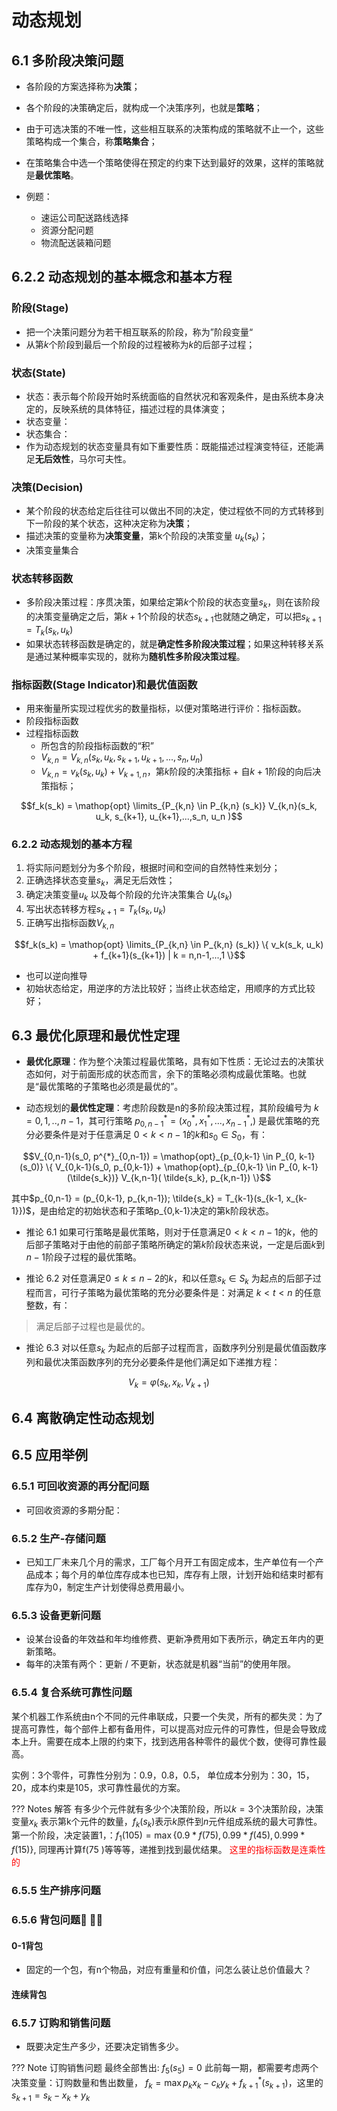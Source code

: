 # 动态规划

## 6.1 多阶段决策问题

- 各阶段的方案选择称为**决策**；
- 各个阶段的决策确定后，就构成一个决策序列，也就是**策略**；
- 由于可选决策的不唯一性，这些相互联系的决策构成的策略就不止一个，这些策略构成一个集合，称**策略集合**；
- 在策略集合中选一个策略使得在预定的约束下达到最好的效果，这样的策略就是**最优策略**。

- 例题：
    - 速运公司配送路线选择
    - 资源分配问题
    - 物流配送装箱问题

## 6.2.2 动态规划的基本概念和基本方程

### 阶段(Stage)
- 把一个决策问题分为若干相互联系的阶段，称为”阶段变量“
- 从第$k$个阶段到最后一个阶段的过程被称为$k$的后部子过程；

### 状态(State)
- 状态：表示每个阶段开始时系统面临的自然状况和客观条件，是由系统本身决定的，反映系统的具体特征，描述过程的具体演变；
- 状态变量：
- 状态集合：
- 作为动态规划的状态变量具有如下重要性质：既能描述过程演变特征，还能满足**无后效性**，马尔可夫性。  

### 决策(Decision)
- 某个阶段的状态给定后往往可以做出不同的决定，使过程依不同的方式转移到下一阶段的某个状态，这种决定称为**决策**； 
- 描述决策的变量称为**决策变量**，第k个阶段的决策变量 $u_k(s_k)$；
- 决策变量集合

### 状态转移函数
- 多阶段决策过程：序贯决策，如果给定第$k$个阶段的状态变量$s_k$，则在该阶段的决策变量确定之后，第$k+1$个阶段的状态$s_{k + 1}$也就随之确定，可以把$s_{k + 1} = T_k (s_k, u_k)$
- 如果状态转移函数是确定的，就是**确定性多阶段决策过程**；如果这种转移关系是通过某种概率实现的，就称为**随机性多阶段决策过程**。

### 指标函数(Stage Indicator)和最优值函数
- 用来衡量所实现过程优劣的数量指标，以便对策略进行评价：指标函数。
- 阶段指标函数
- 过程指标函数
    - 所包含的阶段指标函数的“积”
    - $V_{k, n} = V_{k,n}(s_k, u_k, s_{k+1}, u_{k+1},...,s_n, u_n)$
    - $V_{k,n} = v_k(s_k,u_k) + V_{k+1,n}$，第$k$阶段的决策指标 $+$ 自$k+1$阶段的向后决策指标；

$$f_k(s_k) = \mathop{opt} \limits_{P_{k,n} \in P_{k,n} (s_k)} V_{k,n}(s_k, u_k, s_{k+1}, u_{k+1},...,s_n, u_n )$$ 

### 6.2.2 动态规划的基本方程

1. 将实际问题划分为多个阶段，根据时间和空间的自然特性来划分；
2. 正确选择状态变量$s_k$，满足无后效性；
3. 确定决策变量$u_k$ 以及每个阶段的允许决策集合 $U_k(s_k)$
4. 写出状态转移方程$s_{k + 1} = T_k(s_k, u_k)$
5. 正确写出指标函数$V_{k,n}$

$$f_k(s_k) = \mathop{opt} \limits_{P_{k,n} \in P_{k,n} (s_k)} \{ v_k(s_k, u_k) + f_{k+1}(s_{k+1}) | k = n,n-1,...,1 \}$$

- 也可以逆向推导
- 初始状态给定，用逆序的方法比较好；当终止状态给定，用顺序的方式比较好；

## 6.3 最优化原理和最优性定理

- **最优化原理**：作为整个决策过程最优策略，具有如下性质：无论过去的决策状态如何，对于前面形成的状态而言，余下的策略必须构成最优策略。也就是“最优策略的子策略也必须是最优的”。


- 动态规划的**最优性定理**：考虑阶段数是n的多阶段决策过程，其阶段编号为 $k = 0,1,..,n - 1$，其可行策略 $p^{*}_{0, n - 1} = (x^{*}_0, x^{*}_1, ..., x^{*}_{n-1}, )$ 是最优策略的充分必要条件是对于任意满足 $0 < k < n - 1$的$k$和$s_0 \in S_0$，有：

$$V_{0,n-1}(s_0, p^{*}_{0,n-1}) = \mathop{opt}_{p_{0,k-1} \in P_{0, k-1}(s_0)} \{ V_{0,k-1}(s_0, p_{0,k-1}) +  \mathop{opt}_{p_{0,k-1} \in P_{0, k-1}(\tilde{s_k})} V_{k,n-1}( \tilde{s_k}, p_{k,n-1}) \}$$

其中$p_{0,n-1} = (p_{0,k-1}, p_{k,n-1}); \tilde{s_k} = T_{k-1}(s_{k-1, x_{k-1}})$，是由给定的初始状态和子策略p_{0,k-1}决定的第k阶段状态。


- 推论 6.1 如果可行策略是最优策略，则对于任意满足$0 < k < n-1$的$k$，他的后部子策略对于由他的前部子策略所确定的第$k$阶段状态来说，一定是后面$k$到$n-1$阶段子过程的最优策略。

- 推论 6.2 对任意满足$0 \leq k \leq n-2$的$k$，和以任意$s_k \in S_k$ 为起点的后部子过程而言，可行子策略为最优策略的充分必要条件是：对满足 $k < t < n$ 的任意整数，有：

$$$$

> 满足后部子过程也是最优的。

- 推论 6.3 对以任意$s_k$ 为起点的后部子过程而言，函数序列分别是最优值函数序列和最优决策函数序列的充分必要条件是他们满足如下递推方程：

$$$$

$$V_k = \varphi (s_k, x_k, V_{k+1})$$

## 6.4 离散确定性动态规划

## 6.5 应用举例

### 6.5.1 可回收资源的再分配问题

- 可回收资源的多期分配：
### 6.5.2 生产-存储问题

- 已知工厂未来几个月的需求，工厂每个月开工有固定成本，生产单位有一个产品成本；每个月的单位库存成本也已知，库存有上限，计划开始和结束时都有库存为0，制定生产计划使得总费用最小。


### 6.5.3 设备更新问题

- 设某台设备的年效益和年均维修费、更新净费用如下表所示，确定五年内的更新策略。
- 每年的决策有两个：更新 / 不更新，状态就是机器“当前”的使用年限。

### 6.5.4 复合系统可靠性问题

某个机器工作系统由n个不同的元件串联成，只要一个失灵，所有的都失灵：为了提高可靠性，每个部件上都有备用件，可以提高对应元件的可靠性，但是会导致成本上升。需要在成本上限的约束下，找到选用各种零件的最优个数，使得可靠性最高。

实例：3个零件，可靠性分别为：0.9，0.8，0.5， 单位成本分别为：30，15，20，成本约束是105，求可靠性最优的方案。

??? Notes 解答
    有多少个元件就有多少个决策阶段，所以$k = 3$个决策阶段，决策变量$x_k$ 表示第k个元件的数量，$f_k(s_k)$表示$k$原件到$n$元件组成系统的最大可靠性。第一个阶段，决定装置1，：$f_1(105) = \mathop{\max} \{ 0.9 * f(75), 0.99 * f(45) , 0.999 * f(15) \}$, 同理再计算f(75 )等等等，递推到找到最优结果。
    <font color = red>这里的指标函数是连乘性的</font>

### 6.5.5 生产排序问题

### 6.5.6 背包问题🎒 🌟🌟

#### 0-1背包

- 固定的一个包，有n个物品，对应有重量和价值，问怎么装让总价值最大？

#### 连续背包


### 6.5.7 订购和销售问题

- 既要决定生产多少，还要决定销售多少。

??? Note 订购销售问题
    最终全部售出: $f_5 (s_5) = 0$
    此前每一期，都需要考虑两个决策变量：订购数量和售出数量，
    $f_k = \mathop{\max} p_k x_k - c_k y_k + f^{*}_{k+1}(s_{k+1})$，这里的$s_{k+1} = s_k - x_k + y_k$